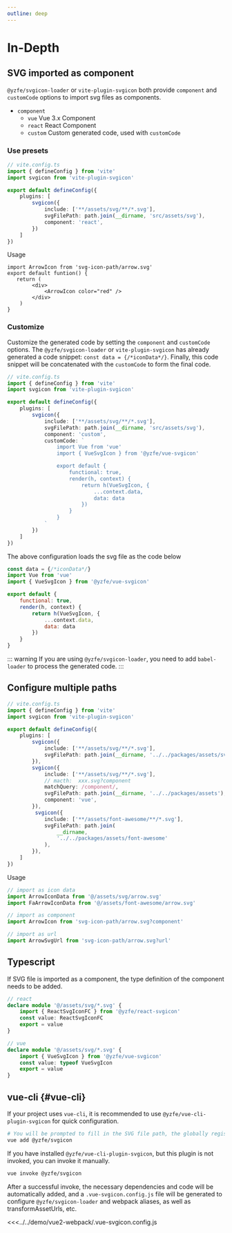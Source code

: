 ```yaml
---
outline: deep
---
```

# In-Depth

## SVG imported as component
`@yzfe/svgicon-loader` or `vite-plugin-svgicon` both provide `component` and `customCode` options to import svg files as components.

- `component`
    - `vue` Vue 3.x Component
    - `react` React Component
    - `custom` Custom generated code, used with `customCode`

### Use presets
```ts
// vite.config.ts
import { defineConfig } from 'vite'
import svgicon from 'vite-plugin-svgicon'

export default defineConfig({
    plugins: [
        svgicon({
            include: ['**/assets/svg/**/*.svg'],
            svgFilePath: path.join(__dirname, 'src/assets/svg'),
            component: 'react',
        })
    ]
})
```

Usage
```tsx
import ArrowIcon from 'svg-icon-path/arrow.svg'
export default funtion() {
   return (
        <div>
            <ArrowIcon color="red" />
        </div>
    )
}
```

### Customize
Customize the generated code by setting the `component` and `customCode` options. The `@yzfe/svgicon-loader` or `vite-plugin-svgicon` has already generated a code snippet: `const data = {/*iconData*/}`. Finally, this code snippet will be concatenated with the `customCode` to form the final code.

```ts
// vite.config.ts
import { defineConfig } from 'vite'
import svgicon from 'vite-plugin-svgicon'

export default defineConfig({
    plugins: [
        svgicon({
            include: ['**/assets/svg/**/*.svg'],
            svgFilePath: path.join(__dirname, 'src/assets/svg'),
            component: 'custom',
            customCode: `
                import Vue from 'vue'
                import { VueSvgIcon } from '@yzfe/vue-svgicon'

                export default {
                    functional: true,
                    render(h, context) {
                        return h(VueSvgIcon, {
                            ...context.data,
                            data: data
                        })
                    }
                }
            `
        })
    ]
})
```

The above configuration loads the svg file as the code below
```js
const data = {/*iconData*/}
import Vue from 'vue'
import { VueSvgIcon } from '@yzfe/vue-svgicon'

export default {
    functional: true,
    render(h, context) {
        return h(VueSvgIcon, {
            ...context.data,
            data: data
        })
    }
}
```

::: warning
If you are using `@yzfe/svgicon-loader`, you need to add `babel-loader` to process the generated code.
:::

## Configure multiple paths

```ts
// vite.config.ts
import { defineConfig } from 'vite'
import svgicon from 'vite-plugin-svgicon'

export default defineConfig({
    plugins: [
        svgicon({
            include: ['**/assets/svg/**/*.svg'],
            svgFilePath: path.join(__dirname, '../../packages/assets/svg'),
        }),
        svgicon({
            include: ['**/assets/svg/**/*.svg'],
            // macth:  xxx.svg?component
            matchQuery: /component/,
            svgFilePath: path.join(__dirname, '../../packages/assets'),
            component: 'vue',
        }),
         svgicon({
            include: ['**/assets/font-awesome/**/*.svg'],
            svgFilePath: path.join(
                __dirname,
                '../../packages/assets/font-awesome'
            ),
        }),
    ]
})
```

Usage
```ts
// import as icon data
import ArrowIconData from '@/assets/svg/arrow.svg'
import FaArrowIconData from '@/assets/font-awesome/arrow.svg'

// import as component
import ArrowIcon from 'svg-icon-path/arrow.svg?component'

// import as url
import ArrowSvgUrl from 'svg-icon-path/arrow.svg?url'
```

## Typescript
If SVG file is imported as a component, the type definition of the component needs to be added.

```ts
// react
declare module '@/assets/svg/*.svg' {
    import { ReactSvgIconFC } from '@yzfe/react-svgicon'
    const value: ReactSvgIconFC
    export = value
}

// vue
declare module '@/assets/svg/*.svg' {
    import { VueSvgIcon } from '@yzfe/vue-svgicon'
    const value: typeof VueSvgIcon
    export = value
}
```

## vue-cli {#vue-cli}
If your project uses `vue-cli`, it is recommended to use `@yzfe/vue-cli-plugin-svgicon` for quick configuration.

```bash
# You will be prompted to fill in the SVG file path, the globally registered component tag name and the vue version
vue add @yzfe/svgicon
```

If you have installed `@yzfe/vue-cli-plugin-svgicon`, but this plugin is not invoked, you can invoke it manually.
```bash
vue invoke @yzfe/svgicon
```

After a successful invoke, the necessary dependencies and code will be automatically added, and a `.vue-svgicon.config.js` file will be generated to configure `@yzfe/svgicon-loader` and webpack aliases, as well as transformAssetUrls, etc.

<<<../../demo/vue2-webpack/.vue-svgicon.config.js
